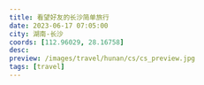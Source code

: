 ```yaml
---
title: 看望好友的长沙简单旅行
date: 2023-06-17 07:05:00
city: 湖南-长沙
coords: [112.96029, 28.16758]
desc:
preview: /images/travel/hunan/cs/cs_preview.jpg
tags: [travel]
---
```



